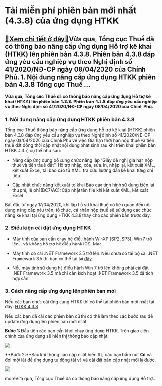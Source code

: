 Tải miễn phí phiên bản mới nhất (4.3.8) của ứng dụng HTKK
=========================================================

[:gift:Xem chi tiết ở đây:gift:](https://hddtvn.com/tai-mien-phi-phien-ban-moi-nhat-4-3-8-cua-ung-dung-htkk/)Vừa qua, Tổng cục Thuế đã có thông báo nâng cấp ứng dụng Hỗ trợ kê khai (HTKK) lên phiên bản 4.3.8. Phiên bản 4.3.8 đáp ứng yêu cầu nghiệp vụ theo Nghị định số 41/2020/NĐ-CP ngày 08/04/2020 của Chính Phủ. 1. Nội dung nâng cấp ứng dụng HTKK phiên bản 4.3.8 Tổng cục Thuế …
-------------------------------------------------------------------------------------------------------------------------------------------------------------------------------------------------------------------------------------------------------------------------------

**Vừa qua, Tổng cục Thuế đã có thông báo nâng cấp ứng dụng Hỗ trợ kê khai (HTKK) lên phiên bản 4.3.8. Phiên bản 4.3.8 đáp ứng yêu cầu nghiệp vụ theo Nghị định số 41/2020/NĐ-CP ngày 08/04/2020 của Chính Phủ.**


### 1. Nội dung nâng cấp ứng dụng HTKK phiên bản 4.3.8


Tổng cục Thuế thông báo nâng cấp ứng dụng Hỗ trợ kê khai (HTKK) phiên bản 4.3.8 đáp ứng yêu cầu nghiệp vụ theo Nghị định số 41/2020/NĐ-CP ngày 08/04/2020 của Chính Phủ về việc Gia hạn thời hạn nộp thuế và tiền thuê đất đồng thời cập nhật nội dung phát sinh sau khi triển khai phiên bản HTKK 4.3.7, cụ thể như sau:




* Nâng cấp ứng dụng bổ sung chức năng lập “Giấy đề nghị gia hạn nộp thuế và tiền thuê đất”: Hỗ trợ nhập, xóa, sửa, in, nhập lại, kết xuất XML, kết xuất Excel, tải báo cáo từ XML, tra cứu hướng dẫn kê khai từng chỉ tiêu.

* Cập nhật chức năng kết xuất tờ khai Báo cáo tình hình sử dụng biên lai thu phí, lệ phí (BC7/AC): Cập nhật tên file khi kết xuất XML, kết xuất Excel



Bắt đầu từ ngày 17/04/2020, khi lập hồ sơ khai thuế có liên quan đến nội dung nâng cấp nêu trên, tổ chức, cá nhân nộp thuế sẽ sử dụng các chức năng kê khai tại ứng dụng HTKK 4.3.8 thay cho các phiên bản trước đây.


### 2. Điều kiện cài đặt ứng dụng HTKK




* Máy tính của bạn cần chạy hệ điều hành WinXP (SP2, SP3), Win 7 trở lên… và không hỗ trợ hệ điều hành iOS, Mac.

* Máy tính có cài .NET Framework 3.5 trở lên. Nếu chưa có tải bộ cài .NET Framework 3.5 thì bạn có thể tải tại [đây](http://www.fshare.vn/file/F4X6R3TJZ5FH).

* Nếu máy tính sử dụng hệ điều hành Win 7 trở lên không phải cài đặt .NET Framework 3.5 mà chỉ cần kích hoạt .NET Framework 3.5 đã tích hợp sẵn.



### 3. Cách nâng cấp ứng dụng lên phiên bản mới


Nếu các bạn chưa cài ứng dụng HTKK thì có thể tải phiên bản mới nhất tại đây: [HTKK 4.3.8](https://www.fshare.vn/file/68F44UNIDXCL)


Nếu các bạn đã cài các phiên bản cũ thì có thể làm theo các bước sau để update ứng dụng lên phiên bản mới nhất:


**Bước 1:** Đầu tiên các bạn cần khởi chạy ứng dụng HTKK. Trên giao diện chính của ứng dụng sẽ hiển thị thông báo cập nhật.


![](https://hddtvn.com/wp-content/uploads/2021/01/nOLXZil.png)


**Bước 2:**Sau khi thông báo cập nhật hiển thị, các bạn bấm nút **Có** và đợi một lát để ứng dụng tự động tải về và cài đặt bản cập nhật mới là được.


![](https://hddtvn.com/wp-content/uploads/2021/01/c5QwDvO.png)


moreVừa qua, Tổng cục Thuế đã có thông báo nâng cấp ứng dụng Hỗ trợ…

